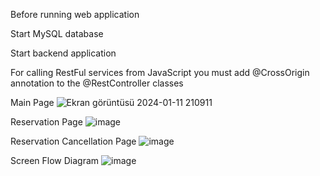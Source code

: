 Before running web application

Start MySQL database

Start backend application

For calling RestFul services from JavaScript you must add @CrossOrigin annotation to the @RestController classes


Main Page 
![Ekran görüntüsü 2024-01-11 210911](https://github.com/efsacaliskan/HotelManagementSystem/assets/100141705/319e27de-0eb8-484c-85fd-7074267d1070)

Reservation Page
![image](https://github.com/efsacaliskan/HotelManagementSystem/assets/100141705/74430654-d3b4-40e9-bf87-57fbbbbfc0e2)

Reservation Cancellation Page
![image](https://github.com/efsacaliskan/HotelManagementSystem/assets/100141705/733bc237-df1e-4f1f-b6cb-0ec505af1681)

Screen Flow Diagram
![image](https://github.com/efsacaliskan/HotelManagementSystem/assets/100141705/4870e9e6-b130-404b-b248-21aba00a145d)


